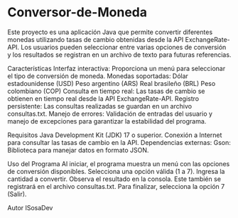 # Conversor-de-Moneda

Este proyecto es una aplicación Java que permite convertir diferentes monedas utilizando tasas de cambio obtenidas desde la API ExchangeRate-API. Los usuarios pueden seleccionar entre varias opciones de conversión y los resultados se registran en un archivo de texto para futuras referencias.

Características
Interfaz interactiva: Proporciona un menú para seleccionar el tipo de conversión de moneda.
Monedas soportadas:
Dólar estadounidense (USD)
Peso argentino (ARS)
Real brasileño (BRL)
Peso colombiano (COP)
Consulta en tiempo real: Las tasas de cambio se obtienen en tiempo real desde la API ExchangeRate-API.
Registro persistente: Las consultas realizadas se guardan en un archivo consultas.txt.
Manejo de errores: Validación de entradas del usuario y manejo de excepciones para garantizar la estabilidad del programa.

Requisitos
Java Development Kit (JDK) 17 o superior.
Conexión a Internet para consultar las tasas de cambio en la API.
Dependencias externas:
Gson: Biblioteca para manejar datos en formato JSON.

Uso del Programa
Al iniciar, el programa muestra un menú con las opciones de conversión disponibles.
Selecciona una opción válida (1 a 7).
Ingresa la cantidad a convertir.
Observa el resultado en la consola. Este también se registrará en el archivo consultas.txt.
Para finalizar, selecciona la opción 7 (Salir).

Autor
ISosaDev
